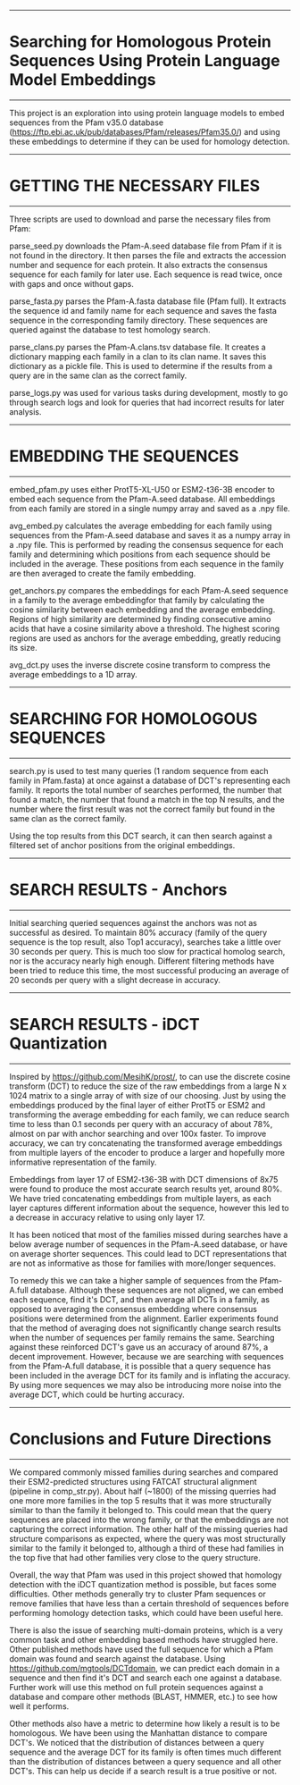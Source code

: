 **************************************************************************************************************
# Searching for Homologous Protein Sequences Using Protein Language Model Embeddings
**************************************************************************************************************

This project is an exploration into using protein language models to embed sequences from the Pfam v35.0 database (https://ftp.ebi.ac.uk/pub/databases/Pfam/releases/Pfam35.0/) and using these embeddings to determine if they can be used for homology detection.

**************************************************************************************************************
# GETTING THE NECESSARY FILES
**************************************************************************************************************

Three scripts are used to download and parse the necessary files from Pfam:

parse_seed.py downloads the Pfam-A.seed database file from Pfam if it is not found in the directory. It then parses the file and extracts the accession number and sequence for each protein. It also extracts the consensus sequence for each family for later use. Each sequence is read twice, once with gaps and once without gaps.

parse_fasta.py parses the Pfam-A.fasta database file (Pfam full). It extracts the sequence id and family name for each sequence and saves the fasta sequence in the corresponding family directory. These sequences are queried against the database to test homology search.

parse_clans.py parses the Pfam-A.clans.tsv database file. It creates a dictionary mapping each family in a clan to its clan name. It saves this dictionary as a pickle file. This is used to determine if the results from a query are in the same clan as the correct family.

parse_logs.py was used for various tasks during development, mostly to go through search logs and look for queries that had incorrect results for later analysis.

**************************************************************************************************************
# EMBEDDING THE SEQUENCES
**************************************************************************************************************

embed_pfam.py uses either ProtT5-XL-U50 or ESM2-t36-3B encoder to embed each sequence from the Pfam-A.seed database. All embeddings from each family are stored in a single numpy array and saved as a .npy file.

avg_embed.py calculates the average embedding for each family using sequences from the Pfam-A.seed database and saves it as a numpy array in a .npy file. This is performed by reading the consensus sequence for each family and determining which positions from each sequence should be included in the average. These positions from each sequence in the family are then averaged to create the family embedding.

get_anchors.py compares the embeddings for each Pfam-A.seed sequence in a family to the average embeddingfor that family by calculating the cosine similarity between each embedding and the average embedding. Regions of high similarity are determined by finding consecutive amino acids that have a cosine similarity above a threshold. The highest scoring regions are used as anchors for the average embedding, greatly reducing its size.

avg_dct.py uses the inverse discrete cosine transform to compress the average embeddings to a 1D array.

**************************************************************************************************************
# SEARCHING FOR HOMOLOGOUS SEQUENCES
**************************************************************************************************************

search.py is used to test many queries (1 random sequence from each family in Pfam.fasta) at once against a database of DCT's representing each family. It reports the total number of searches performed, the number that found a match, the number that found a match in the top N results, and the number where the first result was not the correct family but found in the same clan as the correct family. 

Using the top results from this DCT search, it can then search against a filtered set of anchor positions from the original embeddings.

**************************************************************************************************************
# SEARCH RESULTS - Anchors
**************************************************************************************************************

Initial searching queried sequences against the anchors was not as successful as desired. To maintain 80% accuracy (family of the query sequence is the top result, also Top1 accuracy), searches take a little over 30 seconds per query. This is much too slow for practical homolog search, nor is the accuracy nearly high enough. Different filtering methods have been tried to reduce this time, the most successful producing an average of 20 seconds per query with a slight decrease in accuracy.

**************************************************************************************************************
# SEARCH RESULTS - iDCT Quantization
**************************************************************************************************************

Inspired by https://github.com/MesihK/prost/, to can use the discrete cosine transform (DCT) to reduce the size of the raw embeddings from a large N x 1024 matrix to a single array of with size of our choosing. Just by using the embeddings produced by the final layer of either ProtT5 or ESM2 and transforming the average embedding for each family, we can reduce search time to less than 0.1 seconds per query with an accuracy of about 78%, almost on par with anchor searching and over 100x faster. To improve accuracy, we can try concatenating the transformed average embeddings from multiple layers of the encoder to produce a larger and hopefully more informative representation of the family.

Embeddings from layer 17 of ESM2-t36-3B with DCT dimensions of 8x75 were found to produce the most accurate search results yet, around 80%. We have tried concatenating embeddings from multiple layers, as each layer captures different information about the sequence, however this led to a decrease in accuracy relative to using only layer 17.

It has been noticed that most of the families missed during searches have a below average number of sequences in the Pfam-A.seed database, or have on average shorter sequences. This could lead to DCT representations that are not as informative as those for families with more/longer sequences. 

To remedy this we can take a higher sample of sequences from the Pfam-A.full database. Although these sequences are not aligned, we can embed each sequence, find it's DCT, and then average all DCTs in a family, as opposed to averaging the consensus embedding where consensus positions were determined from the alignment. Earlier experiments found that the method of averaging does not significantly change search results when the number of sequences per family remains the same. Searching against these reinforced DCT's gave us an accuracy of around 87%, a decent improvement. However, because we are searching with sequences from the Pfam-A.full database, it is possible that a query sequence has been included in the average DCT for its family and is inflating the accuracy. By using more sequences we may also be introducing more noise into the average DCT, which could be hurting accuracy.

**************************************************************************************************************
# Conclusions and Future Directions
**************************************************************************************************************

We compared commonly missed families during searches and compared their ESM2-predicted structures using FATCAT structural alignment (pipeline in comp_str.py). About half (~1800) of the missing querries had one more more families in the top 5 results that it was more structurally similar to than the family it belonged to. This could mean that the query sequences are placed into the wrong family, or that the embeddings are not capturing the correct information. The other half of the missing queries had structure comparisons as expected, where the query was most structurally similar to the family it belonged to, although a third of these had families in the top five that had other families very close to the query structure.

Overall, the way that Pfam was used in this project showed that homology detection with the iDCT quantization method is possible, but faces some difficulties. Other methods generally try to cluster Pfam sequences or remove families that have less than a certain threshold of sequences before performing homology detection tasks, which could have been useful here.

There is also the issue of searching multi-domain proteins, which is a very common task and other embedding based methods have struggled here. Other published methods have used the full sequence for which a Pfam domain was found and search against the database. Using https://github.com/mgtools/DCTdomain, we can predict each domain in a sequence and then find it's DCT and search each one against a database. Further work will use this method on full protein sequences against a database and compare other methods (BLAST, HMMER, etc.) to see how well it performs.

Other methods also have a metric to determine how likely a result is to be homologous. We have been using the Manhattan distance to compare DCT's. We noticed that the distribution of distances between a query sequence and the average DCT for its family is often times much different than the distribution of distances between a query sequence and all other DCT's. This can help us decide if a search result is a true positive or not.
